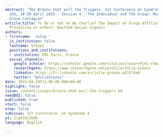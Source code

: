 ```yaml
---
abstract: 'The Brains that pull the Triggers. 1st Conference on Syndrome E, Paris
  IAS, 28-29 April 2015 - Session 4 - The Individual and the Group: Mechanisms of
  Group Contagion'
article_title: To Be or not to Be Charlie? The Impact of Group Affiliation on the
  Processing of others' Emitted Social Signals
authors:
- firstname: 'Julie '
  is_institution: false
  lastname: Grèzes
  positions_and_institutions:
  - institution: ENS Paris, France
  social_channels:
    google_scholar: https://scholar.google.com/citations?user=PjXi-vYAAAAJ&hl=fr
    researchgate: https://www.researchgate.net/profile/Julie-Grezes
    linkedin: https://fr.linkedin.com/in/julie-grezes-a21574a9
    twitter: "@JulieGrezes"
date: 2015-04-29T11:00:00.000+00:00
highlight: false
issue: content/issues/brains-that-pull-the-triggers.md
needDOI: false
published: true
start: false
stop: false
subissue: 1st Conference  on Syndrome E
yt: IcgO1OjIbHA
language: English

---
```

<Youtube yt="IcgO1OjIbHA" caption="To be or not to be Charlie? The impact of group affiliation on the processing of others' emitted social signals" start="false" stop="false"></Youtube>